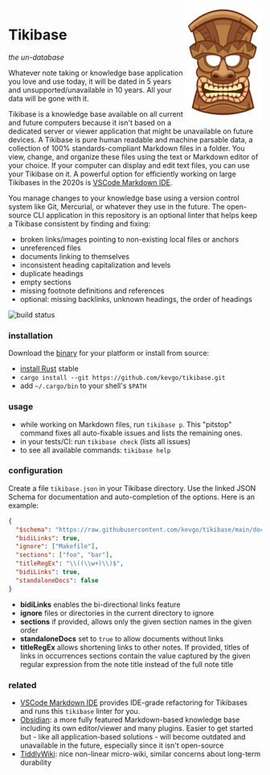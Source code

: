 <img src="doc/logo.webp" width="154" height="223" align="right">

# Tikibase

_the un-database_

Whatever note taking or knowledge base application you love and use today, it
will be dated in 5 years and unsupported/unavailable in 10 years. All your data
will be gone with it.

Tikibase is a knowledge base available on all current and future computers
because it isn't based on a dedicated server or viewer application that might be
unavailable on future devices. A Tikibase is pure human readable and machine
parsable data, a collection of 100% standards-compliant Markdown files in a
folder. You view, change, and organize these files using the text or Markdown
editor of your choice. If your computer can display and edit text files, you can
use your Tikibase on it. A powerful option for efficiently working on large
Tikibases in the 2020s is
[VSCode Markdown IDE](https://github.com/kevgo/vscode-markdown-ide).

You manage changes to your knowledge base using a version control system like
Git, Mercurial, or whatever they use in the future. The open-source CLI
application in this repository is an optional linter that helps keep a Tikibase
consistent by finding and fixing:

- broken links/images pointing to non-existing local files or anchors
- unreferenced files
- documents linking to themselves
- inconsistent heading capitalization and levels
- duplicate headings
- empty sections
- missing footnote definitions and references
- optional: missing backlinks, unknown headings, the order of headings

![build status](https://github.com/kevgo/tikibase/actions/workflows/ci.yml/badge.svg)

### installation

Download the [binary](https://github.com/kevgo/tikibase/releases/latest) for
your platform or install from source:

- [install Rust](https://rustup.rs) stable
- `cargo install --git https://github.com/kevgo/tikibase.git`
- add `~/.cargo/bin` to your shell's `$PATH`

### usage

- while working on Markdown files, run `tikibase p`. This "pitstop" command
  fixes all auto-fixable issues and lists the remaining ones.
- in your tests/CI: run `tikibase check` (lists all issues)
- to see all available commands: `tikibase help`

### configuration

Create a file `tikibase.json` in your Tikibase directory. Use the linked JSON
Schema for documentation and auto-completion of the options. Here is an example:

```json
{
  "$schema": "https://raw.githubusercontent.com/kevgo/tikibase/main/doc/tikibase.schema.json",
  "bidiLinks": true,
  "ignore": ["Makefile"],
  "sections": ["foo", "bar"],
  "titleRegEx": "\\((\\w+)\\)$",
  "bidiLinks": true,
  "standaloneDocs": false
}
```

- **bidiLinks** enables the bi-directional links feature
- **ignore** files or directories in the current directory to ignore
- **sections** if provided, allows only the given section names in the given
  order
- **standaloneDocs** set to `true` to allow documents without links
- **titleRegEx** allows shortening links to other notes. If provided, titles of
  links in occurrences sections contain the value captured by the given regular
  expression from the note title instead of the full note title

### related

- [VSCode Markdown IDE](https://github.com/kevgo/vscode-markdown-ide) provides
  IDE-grade refactoring for Tikibases and runs this `tikibase` linter for you.
- [Obsidian](https://obsidian.md): a more fully featured Markdown-based
  knowledge base including its own editor/viewer and many plugins. Easier to get
  started but - like all application-based solutions - will become outdated and
  unavailable in the future, especially since it isn't open-source
- [TiddlyWiki](https://tiddlywiki.com): nice non-linear micro-wiki, similar
  concerns about long-term durability
